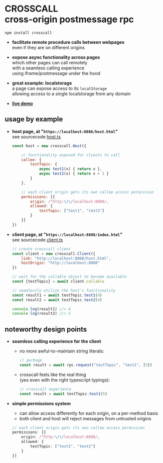 
# CROSSCALL <br/> cross-origin postmessage rpc

`npm install crosscall`

- **facilitate remote procedure calls between webpages**  
	even if they are on different origins

- **expose async functionality across pages**  
	which other pages can call remotely  
	with a seamless calling experience  
	using iframe/postmessage under the hood  

- **great example: localstorage**  
	a page can expose access to its `localStorage`  
	allowing access to a single localstorage from any domain  

- [**live demo**](https://chasemoskal.com/crosscall/)

## usage by example

- **host page, at "`https://localhost:8080/host.html`"**  
	see sourcecode [host.ts](./source/host.ts)

	```js
	const host = new crosscall.Host({

		// functionality exposed for clients to call
		callee: {
			testTopic: {
				async test1(x) { return x },
				async test2(x) { return x + 1 }
			}
		},

		// each client origin gets its own callee access permission
		permissions: [{
			origin: /^http:\/\/localhost:8080/,
			allowed: {
				testTopic: ["test1", "test2"]
			}
		}]
	})
	```

- **client page, at "`https://localhost:8080/index.html`"**  
	see sourcecode [client.ts](./source/client.ts)

	```js
	// create crosscall client
	const client = new crosscall.Client({
		link: "http://localhost:8080/host.html",
		hostOrigin: "http://localhost:8080"
	})

	// wait for the callable object to become available
	const {testTopic} = await client.callable

	// seamlessly utilize the host's functionality
	const result1 = await testTopic.test1(4)
	const result2 = await testTopic.test2(4)

	console.log(result1) //> 4
	console.log(result2) //> 5
	```

## noteworthy design points

- **seamless calling experience for the client**
	- no more awful-to-maintain string literals:
		```js
		// garbage
		const result = await rpc.request("testTopic", "test1", [5])
		```
	- crosscall feels like the real thing  
	(yes even with the right typescript typings):
		```js
		// crosscall experience
		const result = await testTopic.test1(5)
		```

- **simple permissions system**
	- can allow access differently for each origin, on a per-method basis
	- both client and host will reject messages from untrusted origins

	```typescript
	// each client origin gets its own callee access permission
	permissions: [{
		origin: /^http:\/\/localhost:8080/,
		allowed: {
			testTopic: ["test1", "test2"]
		}
	}]
	```
